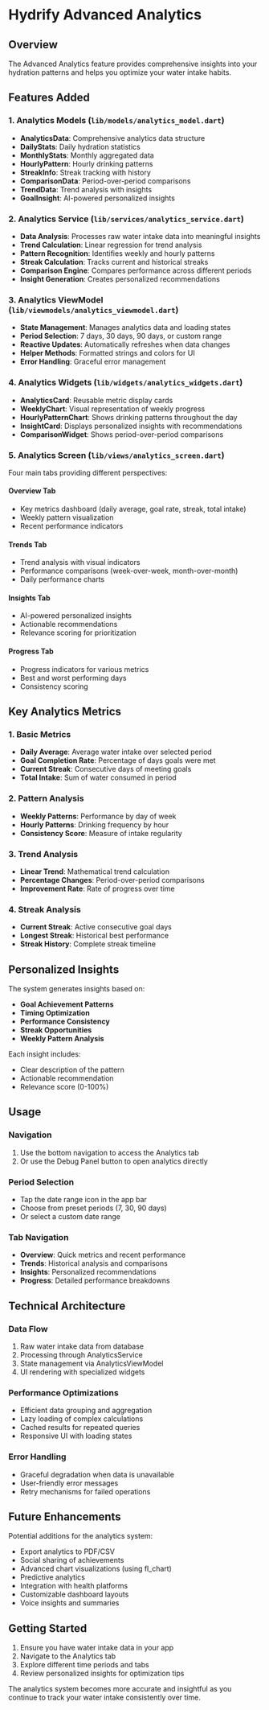 # Hydrify Advanced Analytics

## Overview
The Advanced Analytics feature provides comprehensive insights into your hydration patterns and helps you optimize your water intake habits.

## Features Added

### 1. Analytics Models (`lib/models/analytics_model.dart`)
- **AnalyticsData**: Comprehensive analytics data structure
- **DailyStats**: Daily hydration statistics
- **MonthlyStats**: Monthly aggregated data
- **HourlyPattern**: Hourly drinking patterns
- **StreakInfo**: Streak tracking with history
- **ComparisonData**: Period-over-period comparisons
- **TrendData**: Trend analysis with insights
- **GoalInsight**: AI-powered personalized insights

### 2. Analytics Service (`lib/services/analytics_service.dart`)
- **Data Analysis**: Processes raw water intake data into meaningful insights
- **Trend Calculation**: Linear regression for trend analysis
- **Pattern Recognition**: Identifies weekly and hourly patterns
- **Streak Calculation**: Tracks current and historical streaks
- **Comparison Engine**: Compares performance across different periods
- **Insight Generation**: Creates personalized recommendations

### 3. Analytics ViewModel (`lib/viewmodels/analytics_viewmodel.dart`)
- **State Management**: Manages analytics data and loading states
- **Period Selection**: 7 days, 30 days, 90 days, or custom range
- **Reactive Updates**: Automatically refreshes when data changes
- **Helper Methods**: Formatted strings and colors for UI
- **Error Handling**: Graceful error management

### 4. Analytics Widgets (`lib/widgets/analytics_widgets.dart`)
- **AnalyticsCard**: Reusable metric display cards
- **WeeklyChart**: Visual representation of weekly progress
- **HourlyPatternChart**: Shows drinking patterns throughout the day
- **InsightCard**: Displays personalized insights with recommendations
- **ComparisonWidget**: Shows period-over-period comparisons

### 5. Analytics Screen (`lib/views/analytics_screen.dart`)
Four main tabs providing different perspectives:

#### Overview Tab
- Key metrics dashboard (daily average, goal rate, streak, total intake)
- Weekly pattern visualization
- Recent performance indicators

#### Trends Tab
- Trend analysis with visual indicators
- Performance comparisons (week-over-week, month-over-month)
- Daily performance charts

#### Insights Tab
- AI-powered personalized insights
- Actionable recommendations
- Relevance scoring for prioritization

#### Progress Tab
- Progress indicators for various metrics
- Best and worst performing days
- Consistency scoring

## Key Analytics Metrics

### 1. Basic Metrics
- **Daily Average**: Average water intake over selected period
- **Goal Completion Rate**: Percentage of days goals were met
- **Current Streak**: Consecutive days of meeting goals
- **Total Intake**: Sum of water consumed in period

### 2. Pattern Analysis
- **Weekly Patterns**: Performance by day of week
- **Hourly Patterns**: Drinking frequency by hour
- **Consistency Score**: Measure of intake regularity

### 3. Trend Analysis
- **Linear Trend**: Mathematical trend calculation
- **Percentage Changes**: Period-over-period comparisons
- **Improvement Rate**: Rate of progress over time

### 4. Streak Analysis
- **Current Streak**: Active consecutive goal days
- **Longest Streak**: Historical best performance
- **Streak History**: Complete streak timeline

## Personalized Insights

The system generates insights based on:
- **Goal Achievement Patterns**
- **Timing Optimization**
- **Performance Consistency**
- **Streak Opportunities**
- **Weekly Pattern Analysis**

Each insight includes:
- Clear description of the pattern
- Actionable recommendation
- Relevance score (0-100%)

## Usage

### Navigation
1. Use the bottom navigation to access the Analytics tab
2. Or use the Debug Panel button to open analytics directly

### Period Selection
- Tap the date range icon in the app bar
- Choose from preset periods (7, 30, 90 days)
- Or select a custom date range

### Tab Navigation
- **Overview**: Quick metrics and recent performance
- **Trends**: Historical analysis and comparisons
- **Insights**: Personalized recommendations
- **Progress**: Detailed performance breakdowns

## Technical Architecture

### Data Flow
1. Raw water intake data from database
2. Processing through AnalyticsService
3. State management via AnalyticsViewModel
4. UI rendering with specialized widgets

### Performance Optimizations
- Efficient data grouping and aggregation
- Lazy loading of complex calculations
- Cached results for repeated queries
- Responsive UI with loading states

### Error Handling
- Graceful degradation when data is unavailable
- User-friendly error messages
- Retry mechanisms for failed operations

## Future Enhancements

Potential additions for the analytics system:
- Export analytics to PDF/CSV
- Social sharing of achievements
- Advanced chart visualizations (using fl_chart)
- Predictive analytics
- Integration with health platforms
- Customizable dashboard layouts
- Voice insights and summaries

## Getting Started

1. Ensure you have water intake data in your app
2. Navigate to the Analytics tab
3. Explore different time periods and tabs
4. Review personalized insights for optimization tips

The analytics system becomes more accurate and insightful as you continue to track your water intake consistently over time.
